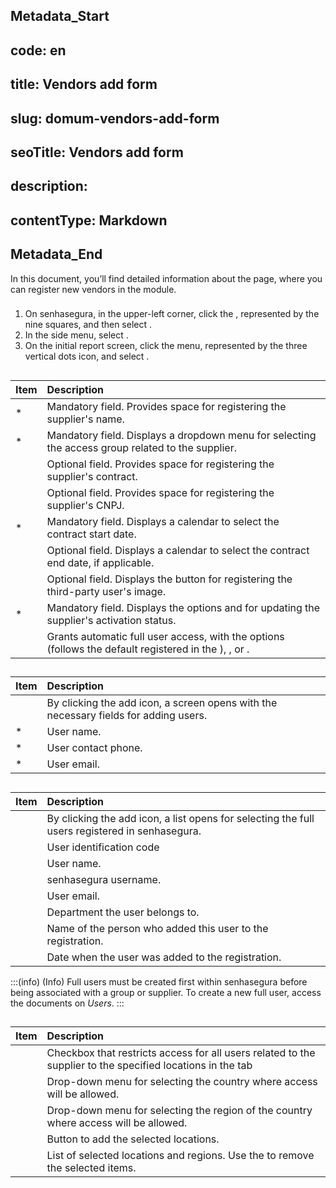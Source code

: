 ## Metadata_Start 
## code: en
## title: Vendors add form 
## slug: domum-vendors-add-form 
## seoTitle: Vendors add form 
## description:  
## contentType: Markdown 
## Metadata_End
In this document, you’ll find detailed information about the  page, where you can register new vendors in the  module.

### 

1. On senhasegura, in the upper-left corner, click the , represented by the nine squares, and then select .   
2. In the side menu, select .   
3. On the initial report screen, click the  menu, represented by the three vertical dots icon, and select .

## 



| Item | Description |
| :---- | :---- |
| * | Mandatory field. Provides space for registering the supplier's name.  |
| * | Mandatory field. Displays a dropdown menu for selecting the access group related to the supplier.  |
|  | Optional field. Provides space for registering the supplier's contract.  |
|  | Optional field. Provides space for registering the supplier's CNPJ.  |
| * | Mandatory field. Displays a calendar to select the contract start date.  |
|  | Optional field. Displays a calendar to select the contract end date, if applicable.  |
|  | Optional field. Displays the  button for registering the third-party user's image.  |
| * | Mandatory field. Displays the options  and  for updating the supplier's activation status.  |
|  | Grants automatic full user access, with the options  (follows the default registered in the ), , or .  |

## 

| Item | Description |
| :---- | :---- |
|  | By clicking the add icon, a screen opens with the necessary fields for adding users. |
| * | User name.  |
| * | User contact phone.  |
| * | User email. |

## 

| Item | Description |
| :---- | :---- |
|  | By clicking the add icon, a list opens for selecting the full users registered in senhasegura. |
|  | User identification code |
|  | User name.  |
|  | senhasegura username.  |
|  | User email.  |
|  | Department the user belongs to.  |
|  | Name of the person who added this user to the registration.  |
|  | Date when the user was added to the registration. |

:::(info) (Info)
Full users must be created first within senhasegura before being associated with a group or supplier. To create a new full user, access the documents on *Users*.
:::

## 

| Item | Description |
| :---- | :---- |
|  | Checkbox that restricts access for all users related to the supplier to the specified locations in the tab |
|  | Drop-down menu for selecting the country where access will be allowed. |
|  | Drop-down menu for selecting the region of the country where access will be allowed.  |
|  | Button to add the selected locations. |
|  | List of selected locations and regions. Use the  to remove the selected items. |